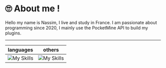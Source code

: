 # 🙄 About me !
Hello my name is Nassim, I live and study in France. I am passionate about programming since 2020, I mainly use the PocketMine API to build my plugins.

---
| languages  | others  |
| -- | -- |
| ![My Skills](https://skillicons.dev/icons?i=html,css,php,typescript&perline=4) | ![My Skills](https://skillicons.dev/icons?i=svelte,github,git,discord&perline=4) |
